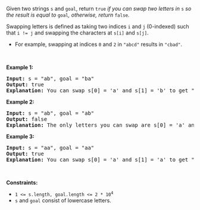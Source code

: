 <div class="xFUwe" data-track-load="description_content"><p>Given two strings <code>s</code> and <code>goal</code>, return <code>true</code><em> if you can swap two letters in </em><code>s</code><em> so the result is equal to </em><code>goal</code><em>, otherwise, return </em><code>false</code><em>.</em></p>

<p>Swapping letters is defined as taking two indices <code>i</code> and <code>j</code> (0-indexed) such that <code>i != j</code> and swapping the characters at <code>s[i]</code> and <code>s[j]</code>.</p>

<ul>
	<li>For example, swapping at indices <code>0</code> and <code>2</code> in <code>"abcd"</code> results in <code>"cbad"</code>.</li>
</ul>

<p>&nbsp;</p>
<p><strong class="example">Example 1:</strong></p>

<pre><strong>Input:</strong> s = "ab", goal = "ba"
<strong>Output:</strong> true
<strong>Explanation:</strong> You can swap s[0] = 'a' and s[1] = 'b' to get "ba", which is equal to goal.
</pre>

<p><strong class="example">Example 2:</strong></p>

<pre><strong>Input:</strong> s = "ab", goal = "ab"
<strong>Output:</strong> false
<strong>Explanation:</strong> The only letters you can swap are s[0] = 'a' and s[1] = 'b', which results in "ba" != goal.
</pre>

<p><strong class="example">Example 3:</strong></p>

<pre><strong>Input:</strong> s = "aa", goal = "aa"
<strong>Output:</strong> true
<strong>Explanation:</strong> You can swap s[0] = 'a' and s[1] = 'a' to get "aa", which is equal to goal.
</pre>

<p>&nbsp;</p>
<p><strong>Constraints:</strong></p>

<ul>
	<li><code>1 &lt;= s.length, goal.length &lt;= 2 * 10<sup>4</sup></code></li>
	<li><code>s</code> and <code>goal</code> consist of lowercase letters.</li>
</ul>
</div>
